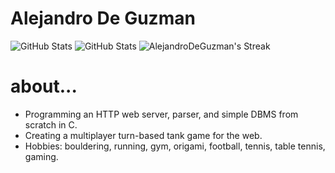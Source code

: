 # Alejandro De Guzman
![GitHub Stats](https://github-readme-stats.vercel.app/api?username=AlejandroDeGuzman&theme=tokyonight&show_icons=true&hide_border=true&count_private=true)
![GitHub Stats](https://github-readme-stats.vercel.app/api/top-langs/?username=AlejandroDeGuzman&theme=tokyonight&show_icons=true&hide_border=true&layout=compact)
![AlejandroDeGuzman's Streak](https://github-readme-streak-stats.herokuapp.com/?user=AlejandroDeGuzman&theme=tokyonight&hide_border=true)
# about...

* Programming an HTTP web server, parser, and simple DBMS from scratch in C.
* Creating a multiplayer turn-based tank game for the web.
* Hobbies: bouldering, running, gym, origami, football, tennis, table tennis, gaming.



